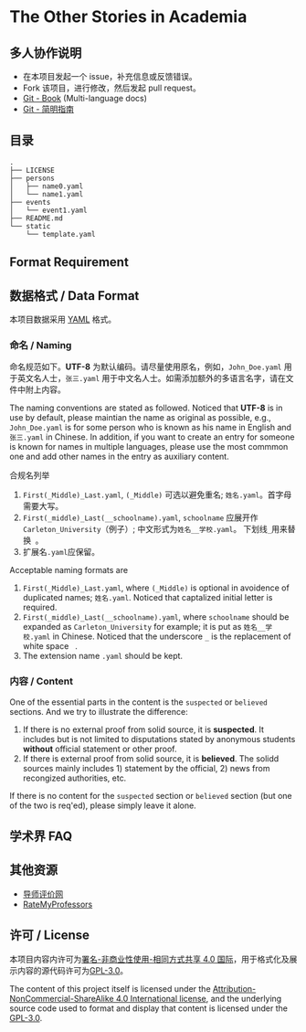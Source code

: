 # The Other Stories in Academia

## 多人协作说明

- 在本项目发起一个 issue，补充信息或反馈错误。
- Fork 该项目，进行修改，然后发起 pull request。
- [Git - Book](https://git-scm.com/book/en/v2) (Multi-language docs)
- [Git - 简明指南](http://rogerdudler.github.io/git-guide/index.zh.html)

## 目录

```
.
├── LICENSE
├── persons
│   ├── name0.yaml
│   └── name1.yaml
├── events
│   └── event1.yaml
├── README.md
└── static
    └── template.yaml
```
## Format Requirement

## 数据格式 / Data Format

本项目数据采用 [YAML](https://zh.wikipedia.org/wiki/YAML) 格式。

### 命名 / Naming
命名规范如下。**UTF-8** 为默认编码。请尽量使用原名，例如，`John_Doe.yaml` 用于英文名人士，`张三.yaml` 用于中文名人士。如需添加额外的多语言名字，请在文件中附上内容。

The naming conventions are stated as followed. Noticed that **UTF-8** is in use by default, please maintian the name as original as possible, e.g., `John_Doe.yaml` is for some person who is known as his name in English and `张三.yaml` in Chinese. In addition, if you want to create an entry for someone is known for names in multiple languages, please use the most commmon one and add other names in the entry as auxiliary content.

合规名列举
1. `First(_Middle)_Last.yaml`, `(_Middle)` 可选以避免重名; `姓名.yaml`。首字母需要大写。
2. `First(_middle)_Last(__schoolname).yaml`, `schoolname` 应展开作 `Carleton_University`（例子）; 中文形式为`姓名__学校.yaml`。 下划线`_`用来替换` `。
3. 扩展名`.yaml`应保留。

Acceptable naming formats are
1. `First(_Middle)_Last.yaml`, where `(_Middle)` is optional in avoidence of duplicated names; `姓名.yaml`. Noticed that captalized initial letter is required.
2. `First(_middle)_Last(__schoolname).yaml`, where `schoolname` should be expanded as `Carleton_University` for example; it is put as `姓名__学校.yaml` in Chinese. Noticed that the underscore `_` is the replacement of white space ` `.
3. The extension name `.yaml` should be kept.

### 内容 / Content

One of the essential parts in the content is the `suspected` or `believed` sections. 
And we try to illustrate the difference:
1. If there is no external proof from solid source, it is **suspected**. It includes but is not limited to disputations stated by anonymous students **without** official statement or other proof.
2. If there is external proof from solid source, it is **believed**. The solidd sources mainly includes 1) statement by the official, 2) news from recongized authorities, etc.

If there is no content for the `suspected` section or `believed` section (but one of the two is req'ed), please simply leave it alone.

## 学术界 FAQ



## 其他资源

- [导师评价网](https://www.mysupervisor.org/)
- [RateMyProfessors](https://www.ratemyprofessors.com)

## 许可 / License
本项目内容内许可为[署名-非商业性使用-相同方式共享 4.0 国际](https://creativecommons.org/licenses/by-nc-sa/4.0/deed.zh)，用于格式化及展示内容的源代码许可为[GPL-3.0](https://opensource.org/licenses/GPL-3.0)。

The content of this project itself is licensed under the [Attribution-NonCommercial-ShareAlike 4.0 International license](https://creativecommons.org/licenses/by-nc-sa/4.0/), and the underlying source code used to format and display that content is licensed under the [GPL-3.0](https://opensource.org/licenses/GPL-3.0).
